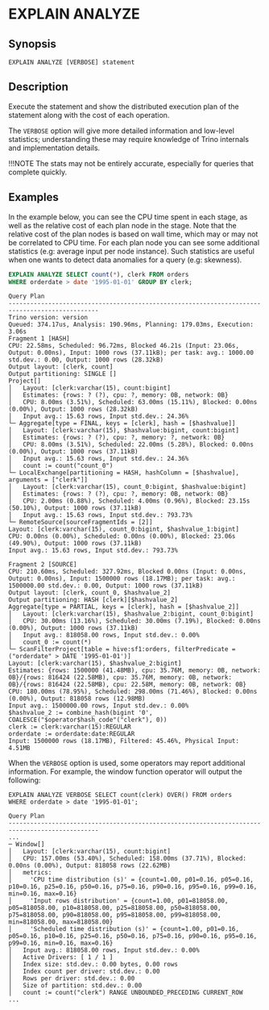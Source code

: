 # EXPLAIN ANALYZE

## Synopsis

``` text
EXPLAIN ANALYZE [VERBOSE] statement
```

## Description

Execute the statement and show the distributed execution plan of the
statement along with the cost of each operation.

The `VERBOSE` option will give more detailed information and low-level
statistics; understanding these may require knowledge of Trino internals
and implementation details.


!!!NOTE 
    The stats may not be entirely accurate, especially for queries that
    complete quickly.

## Examples

In the example below, you can see the CPU time spent in each stage, as
well as the relative cost of each plan node in the stage. Note that the
relative cost of the plan nodes is based on wall time, which may or may
not be correlated to CPU time. For each plan node you can see some
additional statistics (e.g: average input per node instance). Such
statistics are useful when one wants to detect data anomalies for a
query (e.g: skewness).

```sql
EXPLAIN ANALYZE SELECT count(*), clerk FROM orders
WHERE orderdate > date '1995-01-01' GROUP BY clerk;
```

``` text
Query Plan
-----------------------------------------------------------------------------------------------
Trino version: version
Queued: 374.17us, Analysis: 190.96ms, Planning: 179.03ms, Execution: 3.06s
Fragment 1 [HASH]
CPU: 22.58ms, Scheduled: 96.72ms, Blocked 46.21s (Input: 23.06s, Output: 0.00ns), Input: 1000 rows (37.11kB); per task: avg.: 1000.00 std.dev.: 0.00, Output: 1000 rows (28.32kB)
Output layout: [clerk, count]
Output partitioning: SINGLE []
Project[]
│   Layout: [clerk:varchar(15), count:bigint]
│   Estimates: {rows: ? (?), cpu: ?, memory: 0B, network: 0B}
│   CPU: 8.00ms (3.51%), Scheduled: 63.00ms (15.11%), Blocked: 0.00ns (0.00%), Output: 1000 rows (28.32kB)
│   Input avg.: 15.63 rows, Input std.dev.: 24.36%
└─ Aggregate[type = FINAL, keys = [clerk], hash = [$hashvalue]]
│   Layout: [clerk:varchar(15), $hashvalue:bigint, count:bigint]
│   Estimates: {rows: ? (?), cpu: ?, memory: ?, network: 0B}
│   CPU: 8.00ms (3.51%), Scheduled: 22.00ms (5.28%), Blocked: 0.00ns (0.00%), Output: 1000 rows (37.11kB)
│   Input avg.: 15.63 rows, Input std.dev.: 24.36%
│   count := count("count_0")
└─ LocalExchange[partitioning = HASH, hashColumn = [$hashvalue], arguments = ["clerk"]]
│   Layout: [clerk:varchar(15), count_0:bigint, $hashvalue:bigint]
│   Estimates: {rows: ? (?), cpu: ?, memory: 0B, network: 0B}
│   CPU: 2.00ms (0.88%), Scheduled: 4.00ms (0.96%), Blocked: 23.15s (50.10%), Output: 1000 rows (37.11kB)
│   Input avg.: 15.63 rows, Input std.dev.: 793.73%
└─ RemoteSource[sourceFragmentIds = [2]]
Layout: [clerk:varchar(15), count_0:bigint, $hashvalue_1:bigint]
CPU: 0.00ns (0.00%), Scheduled: 0.00ns (0.00%), Blocked: 23.06s (49.90%), Output: 1000 rows (37.11kB)
Input avg.: 15.63 rows, Input std.dev.: 793.73%

Fragment 2 [SOURCE]
CPU: 210.60ms, Scheduled: 327.92ms, Blocked 0.00ns (Input: 0.00ns, Output: 0.00ns), Input: 1500000 rows (18.17MB); per task: avg.: 1500000.00 std.dev.: 0.00, Output: 1000 rows (37.11kB)
Output layout: [clerk, count_0, $hashvalue_2]
Output partitioning: HASH [clerk][$hashvalue_2]
Aggregate[type = PARTIAL, keys = [clerk], hash = [$hashvalue_2]]
│   Layout: [clerk:varchar(15), $hashvalue_2:bigint, count_0:bigint]
│   CPU: 30.00ms (13.16%), Scheduled: 30.00ms (7.19%), Blocked: 0.00ns (0.00%), Output: 1000 rows (37.11kB)
│   Input avg.: 818058.00 rows, Input std.dev.: 0.00%
│   count_0 := count(*)
└─ ScanFilterProject[table = hive:sf1:orders, filterPredicate = ("orderdate" > DATE '1995-01-01')]
Layout: [clerk:varchar(15), $hashvalue_2:bigint]
Estimates: {rows: 1500000 (41.48MB), cpu: 35.76M, memory: 0B, network: 0B}/{rows: 816424 (22.58MB), cpu: 35.76M, memory: 0B, network: 0B}/{rows: 816424 (22.58MB), cpu: 22.58M, memory: 0B, network: 0B}
CPU: 180.00ms (78.95%), Scheduled: 298.00ms (71.46%), Blocked: 0.00ns (0.00%), Output: 818058 rows (12.98MB)
Input avg.: 1500000.00 rows, Input std.dev.: 0.00%
$hashvalue_2 := combine_hash(bigint '0', COALESCE("$operator$hash_code"("clerk"), 0))
clerk := clerk:varchar(15):REGULAR
orderdate := orderdate:date:REGULAR
Input: 1500000 rows (18.17MB), Filtered: 45.46%, Physical Input: 4.51MB
```

When the `VERBOSE` option is used, some operators may report additional
information. For example, the window function operator will output the
following:

    EXPLAIN ANALYZE VERBOSE SELECT count(clerk) OVER() FROM orders
    WHERE orderdate > date '1995-01-01';

``` text
Query Plan
-----------------------------------------------------------------------------------------------
...
─ Window[]
│   Layout: [clerk:varchar(15), count:bigint]
│   CPU: 157.00ms (53.40%), Scheduled: 158.00ms (37.71%), Blocked: 0.00ns (0.00%), Output: 818058 rows (22.62MB)
│   metrics:
│     'CPU time distribution (s)' = {count=1.00, p01=0.16, p05=0.16, p10=0.16, p25=0.16, p50=0.16, p75=0.16, p90=0.16, p95=0.16, p99=0.16, min=0.16, max=0.16}
│     'Input rows distribution' = {count=1.00, p01=818058.00, p05=818058.00, p10=818058.00, p25=818058.00, p50=818058.00, p75=818058.00, p90=818058.00, p95=818058.00, p99=818058.00, min=818058.00, max=818058.00}
│     'Scheduled time distribution (s)' = {count=1.00, p01=0.16, p05=0.16, p10=0.16, p25=0.16, p50=0.16, p75=0.16, p90=0.16, p95=0.16, p99=0.16, min=0.16, max=0.16}
│   Input avg.: 818058.00 rows, Input std.dev.: 0.00%
│   Active Drivers: [ 1 / 1 ]
│   Index size: std.dev.: 0.00 bytes, 0.00 rows
│   Index count per driver: std.dev.: 0.00
│   Rows per driver: std.dev.: 0.00
│   Size of partition: std.dev.: 0.00
│   count := count("clerk") RANGE UNBOUNDED_PRECEDING CURRENT_ROW
...
```

